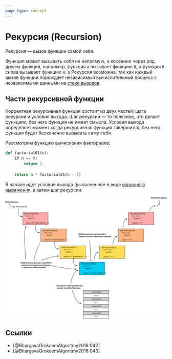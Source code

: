 ```yaml
---
page_type: concept
---
```


# Рекурсия (Recursion)

Рекурсия — вызов функции самой себя.

Функция может вызывать себя не напрямую, а косвенно через ряд других функций, например, функция `A` вызывает функцию `B`, а функция `B` снова вызывает функцию `A`.
s
Рекурсия возможна, так как каждый вызов функции порождает независимый вычислительный процесс с независимыми данными на [стеке вызовов]([[20221027000407]]).

## Части рекурсивной функции

Корректная рекурсивная функция состоит из двух частей: шага рекурсии и условия выхода. Шаг рекурсии — то полезное, что делает функциях, без него функция не имеет смысла. Условия выхода определяет момент когда рекурсивная функция завершится, без него функция будет бесконечно вызывать саму себя.

Рассмотрим функцию вычисления факториала:

```python
def factorial01(n):
    if n == 0:
        return 1

    return n * factorial01(n - 1)
```

В начале идет условие выхода (выполненное в виде [охранного выражения]([[20221023132846]]), а затем шаг рекурсии.

![](images/recursion01.svg)

## Ссылки

- [@BhargavaGrokaemAlgoritmy2018 042]
- [@BhargavaGrokaemAlgoritmy2018 043]

